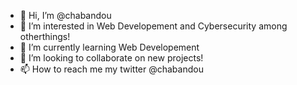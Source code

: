 - 👋 Hi, I’m @chabandou
- 👀 I’m interested in Web Developement and Cybersecurity among otherthings!
- 🌱 I’m currently learning Web Developement 
- 💞️ I’m looking to collaborate on new projects!
- 📫 How to reach me my twitter @chabandou

<!---
chabandou/chabandou is a ✨ special ✨ repository because its `README.md` (this file) appears on your GitHub profile.
You can click the Preview link to take a look at your changes.
--->
